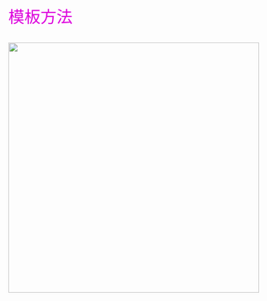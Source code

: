 <font color="#dd00dd" size=6>模板方法</font><br />

<br />
<image src="static/cs/design-pattern/img/8.png" style="width:500px" />
<br/><br/><br/>
